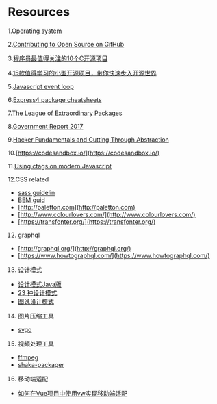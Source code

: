 # Resources

1.[Operating system](https://chyyuu.gitbooks.io/ucorebook/content/index.html)

2.[Contributing to Open Source on GitHub](https://guides.github.com/activities/contributing-to-open-source/)

3.[程序员最值得关注的10个C开源项目](https://news.cnblogs.com/n/506775/)

4.[15款值得学习的小型开源项目，带你快速步入开源世界](http://code.csdn.net/news/2822568)

5.[Javascript event loop](https://www.youtube.com/watch?v=8aGhZQkoFbQ)

6.[Express4 package cheatsheets](https://github.com/azat-co/cheatsheets/tree/master/express4)

7.[The League of Extraordinary Packages](http://thephpleague.com/)

8.[Government Report 2017](http://t.cn/Ri9y6LJ)

9.[Hacker Fundamentals and Cutting Through Abstraction](https://www.youtube.com/watch?v=kSuq3Ry9PLQ)

10.[https://codesandbox.io/](https://codesandbox.io/)

11.[Using ctags on modern Javascript](https://dance.computer.dance/posts/2015/04/using-ctags-on-modern-javascript.html)

12.CSS related
- [sass guidelin](https://sass-guidelin.es/)
- [BEM guid](https://en.bem.info/)
- [http://paletton.com](http://paletton.com)
- [http://www.colourlovers.com/](http://www.colourlovers.com/)
- [https://transfonter.org/](https://transfonter.org/)

12. graphql
- [http://graphql.org/](http://graphql.org/)
- [https://www.howtographql.com/](https://www.howtographql.com/)

13. 设计模式

- [设计模式Java版](https://www.gitbook.com/book/quanke/design-pattern-java/details)
- [23 种设计模式](http://wiki.jikexueyuan.com/project/java-design-pattern/)
- [图说设计模式](https://design-patterns.readthedocs.io/zh_CN/latest/index.html)

14. 图片压缩工具
- [svgo](https://github.com/svg/svgo)

15. 视频处理工具
- [ffmpeg](https://ffmpeg.org/)
- [shaka-packager](https://github.com/google/shaka-packager)

16. 移动端适配
- [如何在Vue项目中使用vw实现移动端适配](https://www.w3cplus.com/mobile/vw-layout-in-vue.html) 
